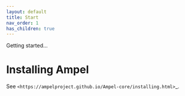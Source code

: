 ```yaml
---
layout: default
title: Start
nav_order: 1
has_children: true
---
```



Getting started...

# Installing Ampel

See `<https://ampelproject.github.io/Ampel-core/installing.html>`_.
